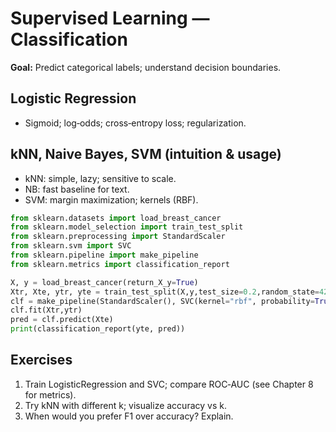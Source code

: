 # Supervised Learning — Classification

**Goal:** Predict categorical labels; understand decision boundaries.

## Logistic Regression
- Sigmoid; log‑odds; cross‑entropy loss; regularization.

## kNN, Naive Bayes, SVM (intuition & usage)
- kNN: simple, lazy; sensitive to scale.
- NB: fast baseline for text.
- SVM: margin maximization; kernels (RBF).

```python
from sklearn.datasets import load_breast_cancer
from sklearn.model_selection import train_test_split
from sklearn.preprocessing import StandardScaler
from sklearn.svm import SVC
from sklearn.pipeline import make_pipeline
from sklearn.metrics import classification_report

X, y = load_breast_cancer(return_X_y=True)
Xtr, Xte, ytr, yte = train_test_split(X,y,test_size=0.2,random_state=42)
clf = make_pipeline(StandardScaler(), SVC(kernel="rbf", probability=True))
clf.fit(Xtr,ytr)
pred = clf.predict(Xte)
print(classification_report(yte, pred))
```

## Exercises
1. Train LogisticRegression and SVC; compare ROC‑AUC (see Chapter 8 for metrics).
2. Try kNN with different k; visualize accuracy vs k.
3. When would you prefer F1 over accuracy? Explain.
